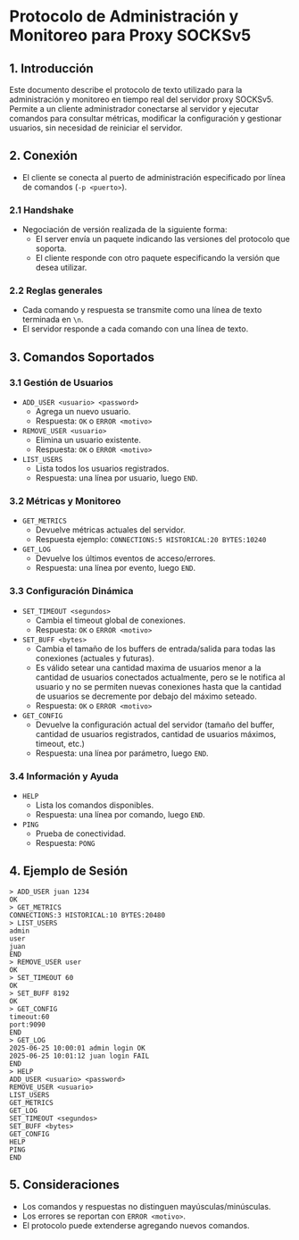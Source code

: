 # Protocolo de Administración y Monitoreo para Proxy SOCKSv5

## 1. Introducción
Este documento describe el protocolo de texto utilizado para la administración y monitoreo en tiempo real del servidor proxy SOCKSv5. Permite a un cliente administrador conectarse al servidor y ejecutar comandos para consultar métricas, modificar la configuración y gestionar usuarios, sin necesidad de reiniciar el servidor.

## 2. Conexión
- El cliente se conecta al puerto de administración especificado por línea de comandos (`-p <puerto>`).

### 2.1 Handshake
- Negociación de versión realizada de la siguiente forma:
  - El server envía un paquete indicando las versiones del protocolo que soporta.
  - El cliente responde con otro paquete especificando la versión que desea utilizar.

### 2.2 Reglas generales
- Cada comando y respuesta se transmite como una línea de texto terminada en `\n`.
- El servidor responde a cada comando con una línea de texto.

## 3. Comandos Soportados

### 3.1 Gestión de Usuarios
- `ADD_USER <usuario> <password>`
  - Agrega un nuevo usuario.
  - Respuesta: `OK` o `ERROR <motivo>`
- `REMOVE_USER <usuario>`
  - Elimina un usuario existente.
  - Respuesta: `OK` o `ERROR <motivo>`
- `LIST_USERS`
  - Lista todos los usuarios registrados.
  - Respuesta: una línea por usuario, luego `END`.

### 3.2 Métricas y Monitoreo
- `GET_METRICS`
  - Devuelve métricas actuales del servidor.
  - Respuesta ejemplo: `CONNECTIONS:5 HISTORICAL:20 BYTES:10240`
- `GET_LOG`
  - Devuelve los últimos eventos de acceso/errores.
  - Respuesta: una línea por evento, luego `END`.

### 3.3 Configuración Dinámica
- `SET_TIMEOUT <segundos>`
  - Cambia el timeout global de conexiones.
  - Respuesta: `OK` o `ERROR <motivo>`
- `SET_BUFF <bytes>`
  - Cambia el tamaño de los buffers de entrada/salida para todas las conexiones (actuales y futuras).
  - Es válido setear una cantidad maxima de usuarios menor a la cantidad de usuarios conectados 
    actualmente, pero se le notifica al usuario y no se permiten nuevas conexiones hasta que la cantidad 
    de usuarios se decremente por debajo del máximo seteado.
  - Respuesta: `OK` o `ERROR <motivo>`
- `GET_CONFIG`
  - Devuelve la configuración actual del servidor (tamaño del buffer, cantidad de usuarios registrados, 
    cantidad de usuarios máximos, timeout, etc.)
  - Respuesta: una línea por parámetro, luego `END`.

### 3.4 Información y Ayuda
- `HELP`
  - Lista los comandos disponibles.
  - Respuesta: una línea por comando, luego `END`.
- `PING`
  - Prueba de conectividad.
  - Respuesta: `PONG`

## 4. Ejemplo de Sesión
```
> ADD_USER juan 1234
OK
> GET_METRICS
CONNECTIONS:3 HISTORICAL:10 BYTES:20480
> LIST_USERS
admin
user
juan
END
> REMOVE_USER user
OK
> SET_TIMEOUT 60
OK
> SET_BUFF 8192
OK
> GET_CONFIG
timeout:60
port:9090
END
> GET_LOG
2025-06-25 10:00:01 admin login OK
2025-06-25 10:01:12 juan login FAIL
END
> HELP
ADD_USER <usuario> <password>
REMOVE_USER <usuario>
LIST_USERS
GET_METRICS
GET_LOG
SET_TIMEOUT <segundos>
SET_BUFF <bytes>
GET_CONFIG
HELP
PING
END
```

## 5. Consideraciones
- Los comandos y respuestas no distinguen mayúsculas/minúsculas.
- Los errores se reportan con `ERROR <motivo>`.
- El protocolo puede extenderse agregando nuevos comandos.

